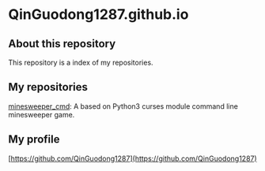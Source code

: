 # QinGuodong1287.github.io
## About this repository
This repository is a index of my repositories.
## My repositories
[minesweeper_cmd](https://github.com/QinGuodong1287/minesweeper_cmd): A based on Python3 curses module command line minesweeper game.
## My profile
[https://github.com/QinGuodong1287](https://github.com/QinGuodong1287)
